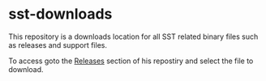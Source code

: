 # sst-downloads

This repository is a downloads location for all SST related binary files such as releases and support files.

To access goto the [Releases](https://github.com/sstsimulator/sst-downloads/releases) section of his repostiry and select the file to download.
